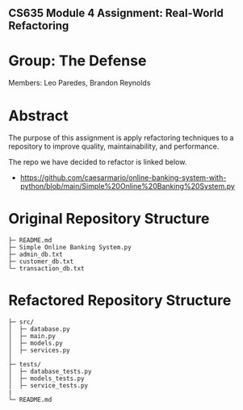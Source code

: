 ## CS635 Module 4 Assignment: Real-World Refactoring 

# Group: The Defense
Members: Leo Paredes, Brandon Reynolds

# Abstract
The purpose of this assignment is apply refactoring techniques to a repository to improve quality, maintainability, and performance. 

The repo we have decided to refactor is linked below. 
- https://github.com/caesarmario/online-banking-system-with-python/blob/main/Simple%20Online%20Banking%20System.py


# Original Repository Structure 
```
├─ README.md                  
├─ Simple Online Banking System.py
├─ admin_db.txt
├─ customer_db.txt
└─ transaction_db.txt
```

# Refactored Repository Structure 
```
├─ src/
│  ├─ database.py          
│  ├─ main.py          
│  ├─ models.py             
│  ├─ services.py           
│         
├─ tests/
│  ├─ database_tests.py     
│  ├─ models_tests.py  
│  ├─ service_tests.py     
|
└─ README.md             
```


